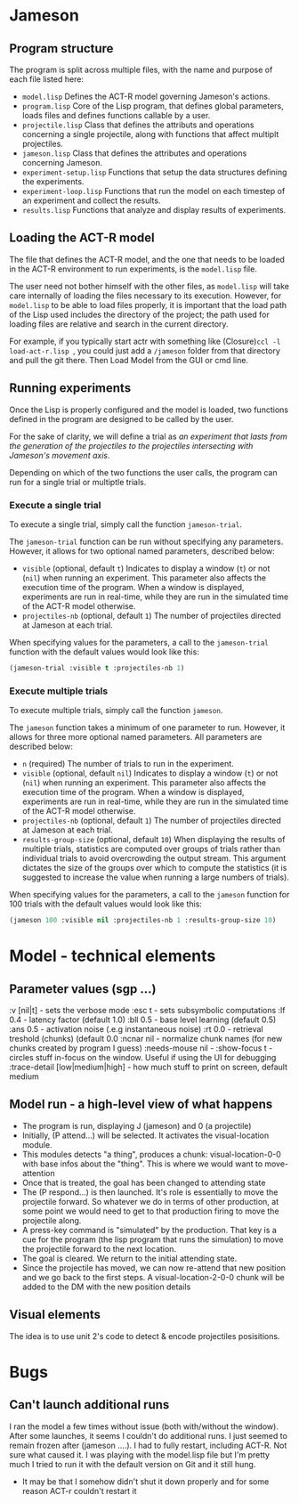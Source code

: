 # Jameson

## Program structure

The program is split across multiple files, with the name and purpose of each file listed here:

- `model.lisp` Defines the ACT-R model governing Jameson's actions.
- `program.lisp` Core of the Lisp program, that defines global parameters, loads files and defines functions callable by a user.
- `projectile.lisp` Class that defines the attributs and operations concerning a single projectile, along with functions that affect multiplt projectiles.
- `jameson.lisp` Class that defines the attributes and operations concerning Jameson.
- `experiment-setup.lisp` Functions that setup the data structures defining the experiments.
- `experiment-loop.lisp` Functions that run the model on each timestep of an experiment and collect the results.
- `results.lisp` Functions that analyze and display results of experiments.

## Loading the ACT-R model

The file that defines the ACT-R model, and the one that needs to be loaded in the ACT-R environment to run experiments, is the `model.lisp` file.

The user need not bother himself with the other files, as `model.lisp` will take care internally of loading the files necessary to its execution. However, for `model.lisp` to be able to load files properly, it is important that the load path of the Lisp used includes the directory of the project; the path used for loading files are relative and search in the current directory.

For example, if you typically start actr with something like (Closure)`ccl -l load-act-r.lisp `, you could just add a `/jameson` folder from that directory and pull the git there. Then Load Model from the GUI or cmd line.

## Running experiments

Once the Lisp is properly configured and the model is loaded, two functions defined in the program are designed to be called by the user.

For the sake of clarity, we will define a trial as _an experiment that lasts from the generation of the projectiles to the projectiles intersecting with Jameson's movement axis_.

Depending on which of the two functions the user calls, the program can run for a single trial or multiptle trials.

### Execute a single trial

To execute a single trial, simply call the function `jameson-trial`.

The `jameson-trial` function can be run without specifying any parameters. However, it allows for two optional named parameters, described below:
- `visible` (optional, default `t`) Indicates to display a window (`t`) or not (`nil`) when running an experiment. This parameter also affects the execution time of the program. When a window is displayed, experiments are run in real-time, while they are run in the simulated time of the ACT-R model otherwise.
- `projectiles-nb` (optional, default `1`) The number of projectiles directed at Jameson at each trial.

When specifying values for the parameters, a call to the `jameson-trial` function with the default values would look like this:
```lisp
(jameson-trial :visible t :projectiles-nb 1)
```

### Execute multiple trials
To execute multiple trials, simply call the function `jameson`.

The `jameson` function takes a minimum of one parameter to run. However, it allows for three more optional named parameters. All parameters are described below:
- `n` (required) The number of trials to run in the experiment.
- `visible` (optional, default `nil`) Indicates to display a window (`t`) or not (`nil`) when running an experiment. This parameter also affects the execution time of the program. When a window is displayed, experiments are run in real-time, while they are run in the simulated time of the ACT-R model otherwise.
- `projectiles-nb` (optional, default `1`) The number of projectiles directed at Jameson at each trial.
- `results-group-size` (optional, default `10`) When displaying the results of multiple trials, statistics are computed over groups of trials rather than individual trials to avoid overcrowding the output stream. This argument dictates the size of the groups over which to compute the statistics (it is suggested to increase the value when running a large numbers of trials).

When specifying values for the parameters, a call to the `jameson` function for 100 trials with the default values would look like this:
```lisp
(jameson 100 :visible nil :projectiles-nb 1 :results-group-size 10)
```

# Model - technical elements

## Parameter values (sgp ...)
:v [nil|t]  - sets the verbose mode
:esc t      - sets subsymbolic computations
:lf 0.4     - latency factor (default 1.0)
:bll 0.5    - base level learning (default 0.5)
:ans 0.5    - activation noise (.e.g instantaneous noise)
:rt 0.0     - retrieval treshold (chunks) (default 0.0
:ncnar nil  - normalize chunk names (for new chunks created by program I guess)
:needs-mouse nil - 
:show-focus t - circles stuff in-focus on the window. Useful if using the UI for debugging
:trace-detail [low|medium|high] - how much stuff to print on screen, default medium

## Model run - a high-level view of what happens
- The program is run, displaying J (jameson) and 0 (a projectile)
- Initially, (P attend...) will be selected. It activates the visual-location module.
- This modules detects "a thing", produces a chunk: visual-location-0-0 with base infos about the "thing". This is where we would want to move-attention
- Once that is treated, the goal has been changed to attending state
- The (P respond...) is then launched. It's role is essentially to move the projectile forward. So whatever we do in terms of other production, at some point we would need to get to that production firing to move the projectile along.
- A press-key command is "simulated" by the production. That key is a cue for the program (the lisp program that runs the simulation) to move the projectile forward to the next location.
- The goal is cleared. We return to the initial attending state.
- Since the projectile has moved, we can now re-attend that new position and we go back to the first steps. A visual-location-2-0-0 chunk will be added to the DM with the new position details

## Visual  elements
The idea is to use unit 2's code to detect & encode projectiles posisitions.

# Bugs
## Can't launch additional runs
I ran the model a few times without issue (both with/without the window). After some launches, it seems I couldn't do additional runs. I just seemed to remain frozen after (jameson ....). I had to fully restart, including ACT-R. Not sure what caused it. I was playing with the model.lisp file but I'm pretty much I tried to run it with the default version on Git and it still hung.
- It may be that I somehow didn't shut it down properly and for some reason ACT-r couldn't restart it
